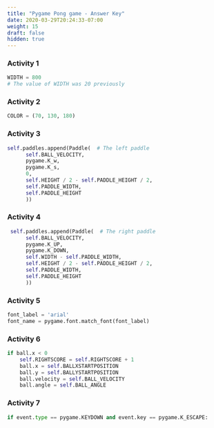 ```yaml
---
title: "Pygame Pong game - Answer Key"
date: 2020-03-29T20:24:33-07:00
weight: 15
draft: false
hidden: true
---
```


### Activity 1

```python
WIDTH = 800 
# The value of WIDTH was 20 previously
```

### Activity 2

```python
COLOR = (70, 130, 180)
```

### Activity 3

```python
self.paddles.append(Paddle(  # The left paddle
      self.BALL_VELOCITY,
      pygame.K_w,
      pygame.K_s,
      0,
      self.HEIGHT / 2 - self.PADDLE_HEIGHT / 2,
      self.PADDLE_WIDTH,
      self.PADDLE_HEIGHT
      ))
```

### Activity 4

```python
 self.paddles.append(Paddle(  # The right paddle
      self.BALL_VELOCITY,
      pygame.K_UP,
      pygame.K_DOWN,
      self.WIDTH - self.PADDLE_WIDTH,
      self.HEIGHT / 2 - self.PADDLE_HEIGHT / 2,
      self.PADDLE_WIDTH,
      self.PADDLE_HEIGHT
      ))
```

### Activity 5

```python
font_label = 'arial'
font_name = pygame.font.match_font(font_label)
```

### Activity 6

```python
if ball.x < 0
    self.RIGHTSCORE = self.RIGHTSCORE + 1
    ball.x = self.BALLXSTARTPOSITION
    ball.y = self.BALLYSTARTPOSITION
    ball.velocity = self.BALL_VELOCITY
    ball.angle = self.BALL_ANGLE
```

### Activity 7

```python
if event.type == pygame.KEYDOWN and event.key == pygame.K_ESCAPE:
```
